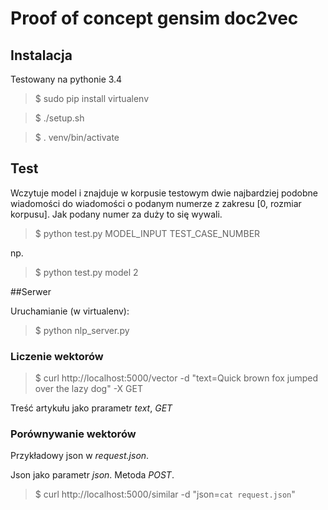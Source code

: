 # Proof of concept gensim doc2vec
## Instalacja

Testowany na pythonie 3.4

> $ sudo pip install virtualenv

> $ ./setup.sh

> $ . venv/bin/activate

## Test

Wczytuje model i znajduje w korpusie testowym dwie najbardziej podobne
wiadomości do wiadomości o podanym numerze z zakresu
[0, rozmiar korpusu]. Jak podany numer za duży to się wywali.

> $ python test.py MODEL_INPUT TEST_CASE_NUMBER

np.

> $ python test.py model 2

##Serwer

Uruchamianie (w virtualenv):

> $ python nlp_server.py

### Liczenie wektorów

> $ curl http://localhost:5000/vector -d "text=Quick brown fox jumped over the lazy dog" -X GET

Treść artykułu jako prarametr *text*, *GET*

### Porównywanie wektorów

Przykładowy json w *request.json*.

Json jako parametr *json*. Metoda *POST*.

> $ curl http://localhost:5000/similar -d "json=`cat request.json`"
